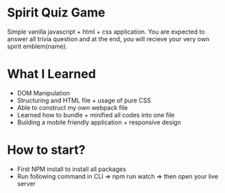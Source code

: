 # Spirit Quiz Game

Simple vanilla javascript + html + css application. You are expected to answer all trivia question and at the end, you will recieve your very own spirit emblem(name).

# What I Learned

- DOM Manipulation
- Structuring and HTML file + usage of pure CSS
- Able to construct my own webpack file
- Learned how to bundle + minified all codes into one file
- Building a mobile friendly application + responsive design

# How to start?

- First NPM install to install all packages
- Run following command in CLI => npm run watch => then open your live server
